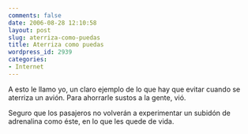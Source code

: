 ```yaml
---
comments: false
date: 2006-08-28 12:10:58
layout: post
slug: aterriza-como-puedas
title: Aterriza como puedas
wordpress_id: 2939
categories:
- Internet
---
```


A esto le llamo yo, un claro ejemplo de lo que hay que evitar cuando se aterriza un avión. Para ahorrarle sustos a la gente, vió.




        


Seguro que los pasajeros no volverán a experimentar un subidón de adrenalina como éste, en  lo que les quede de vida.
